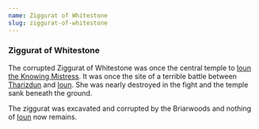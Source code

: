 ```yaml
---
name: Ziggurat of Whitestone
slug: ziggurat-of-whitestone
---
```

### Ziggurat of Whitestone
The corrupted Ziggurat of Whitestone was once the central temple to [Ioun the Knowing Mistress](ioun-the-knowing-mistress). It was once the site of a terrible battle between [Tharizdun](tharizdun-the-chained-oblivion) and [Ioun](ioun-the-knowing-mistress). She was nearly destroyed in the fight and the temple sank beneath the ground. 

The ziggurat was excavated and corrupted by the Briarwoods and nothing of [Ioun](ioun-the-knowing-mistress) now remains.
 
